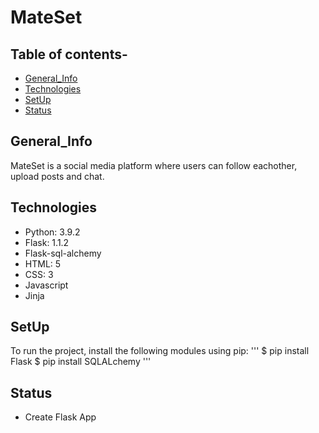 # MateSet

## Table of contents-
* [General_Info](#general_info)
* [Technologies](#technologies)
* [SetUp](#setup)
* [Status](#status)

## General_Info
MateSet is a social media platform where users can follow eachother, upload posts and chat.

## Technologies
* Python: 3.9.2
* Flask: 1.1.2
* Flask-sql-alchemy
* HTML: 5
* CSS: 3
* Javascript
* Jinja

## SetUp
To run the project, install the following modules using pip:
'''
$ pip install Flask
$ pip install SQLALchemy
'''

## Status
* Create Flask App